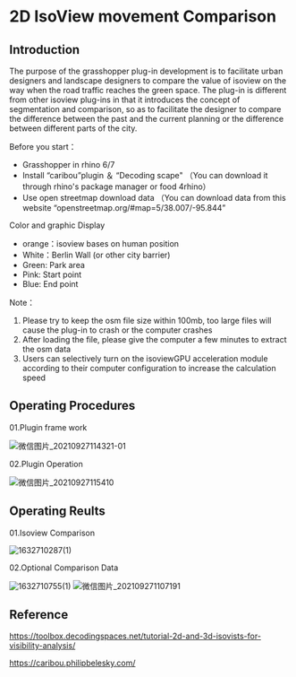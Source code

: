 
# 2D IsoView movement Comparison

## Introduction
The purpose of the grasshopper plug-in development is to facilitate urban designers and landscape designers to compare the value of isoview on the way when the road traffic reaches the green space. The plug-in is different from other isoview plug-ins in that it introduces the concept of segmentation and comparison, so as to facilitate the designer to compare the difference between the past and the current planning or the difference between different parts of the city.

Before you start：

- Grasshopper in rhino 6/7
- Install “caribou”plugin ＆ “Decoding scape" （You can download it through rhino's package manager or food 4rhino）
- Use open streetmap download data （You can download data from this website “openstreetmap.org/#map=5/38.007/-95.844”

Color and graphic Display
- orange：isoview bases on human position
- White：Berlin Wall (or other city barrier)
- Green: Park area
- Pink: Start point
- Blue: End point

Note：
1. Please try to keep the osm file size within 100mb, too large files will cause the plug-in to crash or the computer crashes
2. After loading the file, please give the computer a few minutes to extract the osm data
3. Users can selectively turn on the isoviewGPU acceleration module according to their computer configuration to increase the calculation speed

## Operating Procedures

01.Plugin frame work

![微信图片_20210927114321-01](https://user-images.githubusercontent.com/70087271/134842852-7adbf9ff-395c-410a-93c9-ba9276879a5d.jpg)

02.Plugin Operation

![微信图片_20210927115410](https://user-images.githubusercontent.com/70087271/134843183-dc8a327a-269f-4429-b168-8f94ec3dd2ab.png)

## Operating Reults

01.Isoview Comparison

![1632710287(1)](https://user-images.githubusercontent.com/70087271/134843207-b6c55556-e406-4e56-b568-9d94cd070bee.jpg)

02.Optional Comparison Data

![1632710755(1)](https://user-images.githubusercontent.com/70087271/134843285-02a7a641-b9a4-42b4-8247-f884e46885ab.png)
![微信图片_202109271107191](https://user-images.githubusercontent.com/70087271/134843289-b57fbe3d-8b50-4f28-8967-eaf32eb5b861.png)













## Reference
https://toolbox.decodingspaces.net/tutorial-2d-and-3d-isovists-for-visibility-analysis/

https://caribou.philipbelesky.com/



